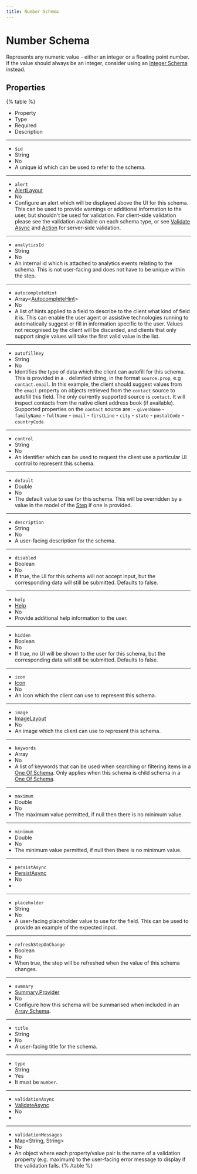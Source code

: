 ```yaml
---
title: Number Schema
---
```


# Number Schema



Represents any numeric value - either an integer or a floating point number.
If the value should always be an integer, consider using an [Integer Schema](integer-schema#Integer-Schema) instead.

## Properties

{% table %}
* Property
* Type
* Required
* Description
---
* `$id`
* String
* No
*
  A unique id which can be used to refer to the schema.
---
* `alert`
* [AlertLayout](../layout/alert-layout#Alert-Layout)
* No
*
  Configure an alert which will be displayed above the UI for this schema. This can be used to provide warnings or additional information to the user, but shouldn't be used for validation. For client-side validation please see the validation available on each schema type, or see [Validate Async](../feature/validate-async#Validate-Async) and [Action](../feature/action#Action) for server-side validation.
---
* `analyticsId`
* String
* No
*
  An internal id which is attached to analytics events relating to the schema. This is not user-facing and does not have to be unique within the step.
---
* `autocompleteHint`
* Array<[AutocompleteHint](../misc/autocomplete-hint#Autocomplete-Hint)>
* No
*
  A list of hints applied to a field to describe to the client what kind of field it is. This can enable the user agent or assistive technologies running to automatically suggest or fill in information specific to the user. Values not recognised by the client will be discarded, and clients that only support single values will take the first valid value in the list.
---
* `autofillKey`
* String
* No
*
  Identifies the type of data which the client can autofill for this schema. This is provided in a `.` delimited string, in the format `source.prop`, e.g `contact.email`. In this example, the client should suggest values from the `email` property on objects retrieved from the `contact` source to autofill this field. The only currently supported source is `contact`. It will inspect contacts from the native client address book (if available). Supported properties on the `contact` source are: - `givenName` - `familyName` - `fullName` - `email` - `firstLine` - `city` - `state` - `postalCode` - `countryCode`
---
* `control`
* String
* No
*
  An identifier which can be used to request the client use a particular UI control to represent this schema.
---
* `default`
* Double
* No
*
  The default value to use for this schema. This will be overridden by a value in the model of the [Step](../step/step#Step) if one is provided.
---
* `description`
* String
* No
*
  A user-facing description for the schema.
---
* `disabled`
* Boolean
* No
*
  If true, the UI for this schema will not accept input, but the corresponding data will still be submitted.  Defaults to false.
---
* `help`
* [Help](../feature/help#Help)
* No
*
  Provide additional help information to the user.
---
* `hidden`
* Boolean
* No
*
  If true, no UI will be shown to the user for this schema, but the corresponding data will still be submitted. Defaults to false.
---
* `icon`
* [Icon](../misc/icon#Icon)
* No
*
  An icon which the client can use to represent this schema.
---
* `image`
* [ImageLayout](../layout/image-layout#Image-Layout)
* No
*
  An image which the client can use to represent this schema.
---
* `keywords`
* Array<String>
* No
*
  A list of keywords that can be used when searching or filtering items in a [One Of Schema](one-of-schema#One-Of-Schema). Only applies when this schema is child schema in a [One Of Schema](one-of-schema#One-Of-Schema).
---
* `maximum`
* Double
* No
*
  The maximum value permitted, if null then there is no minimum value.
---
* `minimum`
* Double
* No
*
  The minimum value permitted, if null then there is no minimum value.
---
* `persistAsync`
* [PersistAsync](../feature/persist-async#Persist-Async)
* No
*
  
---
* `placeholder`
* String
* No
*
  A user-facing placeholder value to use for the field. This can be used to provide an example of the expected input.
---
* `refreshStepOnChange`
* Boolean
* No
*
  When true, the step will be refreshed when the value of this schema changes.
---
* `summary`
* [Summary.Provider](../feature/summary#Provider)
* No
*
  Configure how this schema will be summarised when included in an [Array Schema](array-schema#Array-Schema).
---
* `title`
* String
* No
*
  A user-facing title for the schema.
---
* `type`
* String
* Yes
*
  It must be `number`.
---
* `validationAsync`
* [ValidateAsync](../feature/validate-async#Validate-Async)
* No
*
  
---
* `validationMessages`
* Map<String, String>
* No
*
  An object where each property/value pair is the name of a validation property (e.g. maximum) to the user-facing error message to display if the validation fails.
{% /table %}
